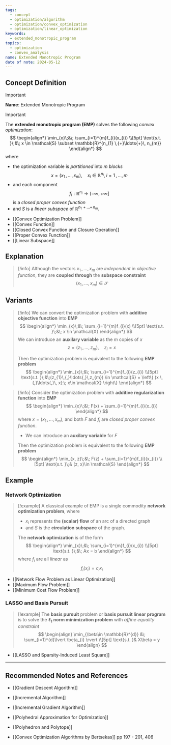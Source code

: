 ```yaml
---
tags:
  - concept
  - optimization/algorithm
  - optimization/convex_optimization
  - optimization/linear_optimization
keywords:
  - extended_monotropic_program
topics:
  - optimization
  - convex_analysis
name: Extended Monotropic Program
date of note: 2024-05-12
---
```


## Concept Definition

>[!important]
>**Name**: Extended Monotropic Program

>[!important] 
>The **extended monotropic program (EMP)** solves the following *convex optimization*:
>$$
>\begin{align*}
> \min_{x}\;&\; \sum_{i=1}^{m}f_{i}(x_{i}) \\[5pt]
> \text{s.t. }\;&\; x \in \mathcal{S} \subset \mathbb{R}^{n_{1} \,{+}\ldots{+}\, n_{m}}
>\end{align*}
>$$
>where 
>- the optimization variable is *partitioned* into $m$ *blocks*  $$x = (x_{1}\,{,}\ldots{,}\,x_{m}), \quad x_{i}\in \mathbb{R}^{n_{i}}, \;i=1\,{,}\ldots{,}\,m$$
>- and each component $$f_{i}: \mathbb{R}^{n_{i}} \to (-\infty, +\infty]$$  is a *closed proper convex function*
>- and $S$ is a *linear subspace* of $\mathbb{R}^{n_{1} \,{+}\ldots{+}\, n_{m}}$.

- [[Convex Optimization Problem]]
- [[Convex Function]]
- [[Closed Convex Function and Closure Operation]]
- [[Proper Convex Function]]
- [[Linear Subspace]]

## Explanation

>[!info]
>Although the vectors $x_{1}\,{,}\ldots{,}\,x_{m}$ are *independent* in *objective function*, they are **coupled through** the **subspace constraint** $$(x_{1}\,{,}\ldots{,}\,x_{m}) \in \mathcal{S}$$

## Variants

>[!info] 
>We can convert the optimization problem with **additive objective function** into **EMP**
>$$
>\begin{align*}
> \min_{x}\;&\; \sum_{i=1}^{m}f_{i}(x) \\[5pt]
> \text{s.t. }\;&\; x \in \mathcal{X}
>\end{align*}
>$$
>We can introduce an **auxilary variable** as the $m$ copies of $x$  $$z = (z_{1}\,{,}\ldots{,}\,z_{m}), \quad z_{i} =x$$
>
>Then the optimization problem is equivalent to the following **EMP problem** 
>$$
>\begin{align*}
> \min_{x}\;&\; \sum_{i=1}^{m}f_{i}(z_{i}) \\[5pt]
> \text{s.t. }\;&\;(z_{1}\,{,}\ldots{,}\,z_{m}) \in \mathcal{S} = \left\{ (x \,{,}\ldots{,}\, x):\; x\in \mathcal{X} \right\} 
>\end{align*}
>$$


>[!info] 
>Consider the optimization problem with **additive regularization function** into **EMP**
>$$
>\begin{align*}
> \min_{x}\;&\; F(x) + \sum_{i=1}^{m}f_{i}(x_{i}) 
>\end{align*}
>$$
>where $x = (x_{1}\,{,}\ldots{,}\,x_{m}),$ and both $F$ and $f_{i}$ are *closed proper convex function*.
>- We can introduce an **auxilary variable** for $F$
>
>Then the optimization problem is equivalent to the following **EMP problem** 
>$$
>\begin{align*}
> \min_{x, z}\;&\; F(z) +  \sum_{i=1}^{m}f_{i}(x_{i}) \\[5pt]
> \text{s.t. }\;& (z, x)\in \mathcal{S}
>\end{align*}
>$$



## Example

### Network Optimization

>[!example]
>A classical example of EMP is a single commodity **network optimization problem**, where
>- $x_{i}$ represents the **(scalar) flow** of an arc of a directed graph 
>- and $S$ is the **circulation subspace** of the graph.
>  
>The **network optimization** is of the form
>$$
>\begin{align*}
> \min_{x}\;&\; \sum_{i=1}^{m}f_{i}(x_{i}) \\[5pt]
> \text{s.t. }\;&\; Ax = b
>\end{align*}
>$$
>where $f_{i}$ are all *linear* as $$f_{i}(x_{i}) = c_{i}x_{i}$$

- [[Network Flow Problem as Linear Optimization]]
- [[Maximum Flow Problem]]
- [[Minimum Cost Flow Problem]]

### LASSO and Basis Pursuit

>[!example]
>The **basis pursuit** problem or **basis pursuit linear program** is to solve the **$\ell_{1}$ norm minimization problem** with *affine equality constraint*
>$$
>\begin{align}
> \min_{\beta\in \mathbb{R}^{d}} &\; \sum_{i=1}^{d}\lvert \beta_{i} \rvert  \\[5pt]
>\text{s.t. }& X\beta = y 
>\end{align}
>$$

- [[LASSO and Sparsity-Induced Least Square]]





-----------
##  Recommended Notes and References


- [[Gradient Descent Algorithm]]

- [[Incremental Algorithm]]
- [[Incremental Gradient Algorithm]]
- [[Polyhedral Approximation for Optimization]]
- [[Polyhedron and Polytope]]



- [[Convex Optimization Algorithms by Bertsekas]] pp 197 - 201, 406